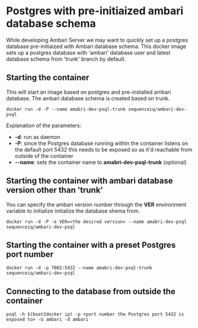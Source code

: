 # Postgres with pre-initiaized ambari database schema
While developing Ambari Server we may want to quickly set up a postgres database pre-initiaized with Ambari database schema. This docker image sets up a postgres database with 'ambari' database user and latest database schema from 'trunk' branch by default.


## Starting the container
This will start an image based on postgres and pre-installed ambari database. The ambari database schema is created based on trunk.

```
docker run -d -P --name amabri-dev-psql-trunk sequenceiq/ambari-dev-psql
```

Explanation of the parameters:
- **-d**: run as daemon
- **-P**: since the Postgres database running within the container listens on the default port 5432 this needs to be exposed so as it'd reachable from outside of the container
- **--name**: sets the container name to **amabri-dev-psql-trunk** (optional)

## Starting the container with ambari database version other than 'trunk'
You can specify the ambari version number through the **VER** environment variable to initialize initialize the database shema from.

```
docker run -d -P -e VER=<the desired version> --name amabri-dev-psql sequenceiq/ambari-dev-psql
```

## Starting the container with a preset Postgres port number

```
docker run -d -p 7002:5432 --name amabri-dev-psql-trunk sequenceiq/ambari-dev-psql
```

## Connecting to the database from outside the container

```
psql -h $(boot2docker ip) -p <port number the Postgres port 5432 is exposed to> -U ambari -d ambari
```
